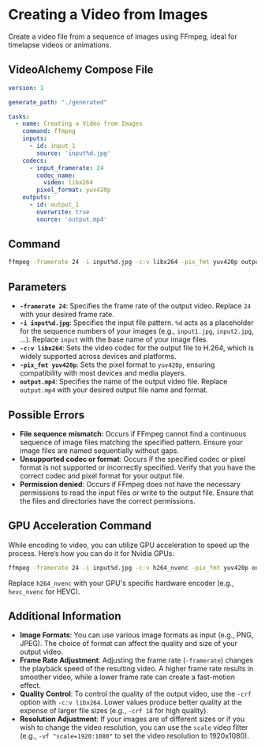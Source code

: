 # Creating a Video from Images

Create a video file from a sequence of images using FFmpeg, ideal for timelapse videos or animations.

## VideoAlchemy Compose File

```yaml
version: 1

generate_path: "./generated"

tasks:
  - name: Creating a Video from Images
    command: ffmpeg
    inputs:
      - id: input_1
        source: 'input%d.jpg'
    codecs:
      - input_framerate: 24
        codec_name:
          video: libx264
        pixel_format: yuv420p
    outputs:
      - id: output_1
        overwrite: true
        source: 'output.mp4'
```

## Command

```bash
ffmpeg -framerate 24 -i input%d.jpg -c:v libx264 -pix_fmt yuv420p output.mp4
```


## Parameters

- **`-framerate 24`**: Specifies the frame rate of the output video. Replace `24` with your desired frame rate.
- **`-i input%d.jpg`**: Specifies the input file pattern. `%d` acts as a placeholder for the sequence numbers of your images (e.g., `input1.jpg`, `input2.jpg`, ...). Replace `input` with the base name of your image files.
- **`-c:v libx264`**: Sets the video codec for the output file to H.264, which is widely supported across devices and platforms.
- **`-pix_fmt yuv420p`**: Sets the pixel format to `yuv420p`, ensuring compatibility with most devices and media players.
- **`output.mp4`**: Specifies the name of the output video file. Replace `output.mp4` with your desired output file name and format.

## Possible Errors

- **File sequence mismatch**: Occurs if FFmpeg cannot find a continuous sequence of image files matching the specified pattern. Ensure your image files are named sequentially without gaps.
- **Unsupported codec or format**: Occurs if the specified codec or pixel format is not supported or incorrectly specified. Verify that you have the correct codec and pixel format for your output file.
- **Permission denied**: Occurs if FFmpeg does not have the necessary permissions to read the input files or write to the output file. Ensure that the files and directories have the correct permissions.

## GPU Acceleration Command

While encoding to video, you can utilize GPU acceleration to speed up the process. Here’s how you can do it for Nvidia GPUs:

```bash
ffmpeg -framerate 24 -i input%d.jpg -c:v h264_nvenc -pix_fmt yuv420p output.mp4
```


Replace `h264_nvenc` with your GPU's specific hardware encoder (e.g., `hevc_nvenc` for HEVC).

## Additional Information

- **Image Formats**: You can use various image formats as input (e.g., PNG, JPEG). The choice of format can affect the quality and size of your output video.
- **Frame Rate Adjustment**: Adjusting the frame rate (`-framerate`) changes the playback speed of the resulting video. A higher frame rate results in smoother video, while a lower frame rate can create a fast-motion effect.
- **Quality Control**: To control the quality of the output video, use the `-crf` option with `-c:v libx264`. Lower values produce better quality at the expense of larger file sizes (e.g., `-crf 18` for high quality).
- **Resolution Adjustment**: If your images are of different sizes or if you wish to change the video resolution, you can use the `scale` video filter (e.g., `-vf "scale=1920:1080"` to set the video resolution to 1920x1080).
